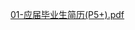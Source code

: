[01-应届毕业生简历(P5+).pdf](https://www.yuque.com/attachments/yuque/0/2023/pdf/34624608/1693816132175-e7c125bd-e042-4726-a355-b89e054d87cd.pdf)

